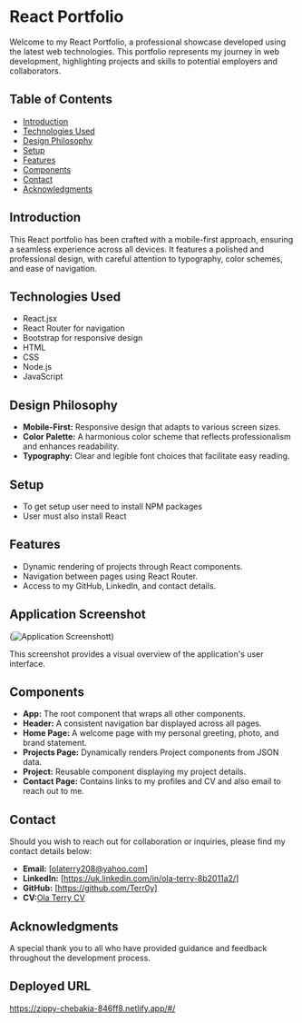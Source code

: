 # React Portfolio

Welcome to my React Portfolio, a professional showcase developed using the latest web technologies. This portfolio represents my journey in web development, highlighting projects and skills to potential employers and collaborators.

## Table of Contents

- [Introduction](#introduction)
- [Technologies Used](#technologies-used)
- [Design Philosophy](#design-philosophy)
- [Setup](#setup)
- [Features](#features)
- [Components](#components)
- [Contact](#contact)
- [Acknowledgments](#acknowledgments)

## Introduction

This React portfolio has been crafted with a mobile-first approach, ensuring a seamless experience across all devices. It features a polished and professional design, with careful attention to typography, color schemes, and ease of navigation.

## Technologies Used

- React.jsx
- React Router for navigation
- Bootstrap for responsive design
- HTML
- CSS
- Node.js
- JavaScript

## Design Philosophy

- **Mobile-First:** Responsive design that adapts to various screen sizes.
- **Color Palette:** A harmonious color scheme that reflects professionalism and enhances readability.
- **Typography:** Clear and legible font choices that facilitate easy reading.

## Setup

- To get setup user need to install NPM packages
- User must also install React

## Features

- Dynamic rendering of projects through React components.
- Navigation between pages using React Router.
- Access to my GitHub, LinkedIn, and contact details.

## Application Screenshot

 (![Application Screenshott](<./images/app.PNG>))

This screenshot provides a visual overview of the application's user interface.


## Components

- **App:** The root component that wraps all other components.
- **Header:** A consistent navigation bar displayed across all pages.
- **Home Page:** A welcome page with my personal greeting, photo, and brand statement.
- **Projects Page:** Dynamically renders Project components from JSON data.
- **Project:** Reusable component displaying my project details.
- **Contact Page:** Contains links to my profiles and CV and also email to reach out to me.

## Contact


Should you wish to reach out for collaboration or inquiries, please find my contact details below:

- **Email:** [olaterry208@yahoo.com]
- **LinkedIn:** [https://uk.linkedin.com/in/ola-terry-8b2011a2/]
- **GitHub:** [https://github.com/Terr0y]
- **CV:**[Ola Terry CV](./cv/ola_terry_cv_2024.pdf)

## Acknowledgments

A special thank you to all who have provided guidance and feedback throughout the development process.

## Deployed URL

https://zippy-chebakia-846ff8.netlify.app/#/


